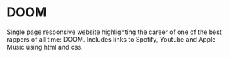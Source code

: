 # DOOM
Single page responsive website highlighting the career of one of the best rappers of all time: DOOM.
Includes links to Spotify, Youtube and Apple Music using html and css. 
 
